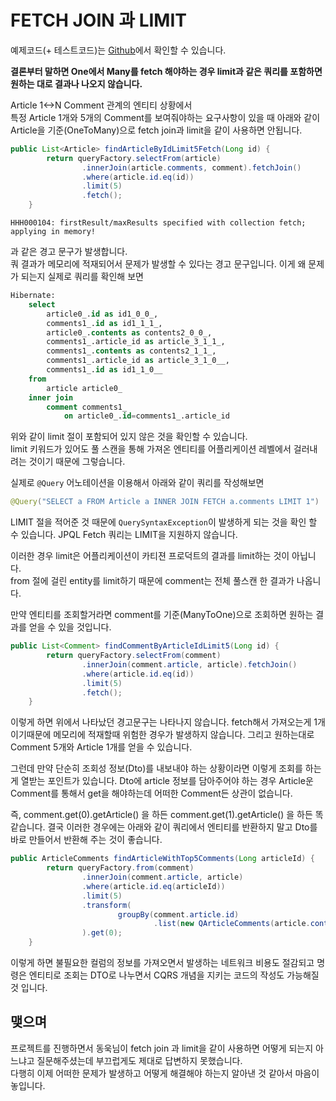 # FETCH JOIN 과 LIMIT
예제코드(+ 테스트코드)는 [Github](https://github.com/pci2676/Spring-Data-JPA-Lab/tree/master/fetch-limit)에서 확인할 수 있습니다.

**결론부터 말하면 One에서 Many를 fetch 해야하는 경우 limit과 같은 쿼리를 포함하면 원하는 대로 결과나 나오지 않습니다.**

Article 1<->N Comment 관계의 엔티티 상황에서  
특정 Article 1개와 5개의 Comment를 보여줘야하는 요구사항이 있을 때
아래와 같이 Article을 기준(OneToMany)으로 fetch join과 limit을 같이 사용하면 안됩니다. 

```java
public List<Article> findArticleByIdLimit5Fetch(Long id) {
        return queryFactory.selectFrom(article)
                .innerJoin(article.comments, comment).fetchJoin()
                .where(article.id.eq(id))
                .limit(5)
                .fetch();
    }
```

`HHH000104: firstResult/maxResults specified with collection fetch; applying in memory!`  

과 같은 경고 문구가 발생합니다.  
쿼 결과가 메모리에 적재되어서 문제가 발생할 수 있다는 경고 문구입니다.
이게 왜 문제가 되는지 실제로 쿼리를 확인해 보면

```sql
Hibernate: 
    select
        article0_.id as id1_0_0_,
        comments1_.id as id1_1_1_,
        article0_.contents as contents2_0_0_,
        comments1_.article_id as article_3_1_1_,
        comments1_.contents as contents2_1_1_,
        comments1_.article_id as article_3_1_0__,
        comments1_.id as id1_1_0__ 
    from
        article article0_ 
    inner join
        comment comments1_ 
            on article0_.id=comments1_.article_id
```
위와 같이 limit 절이 포함되어 있지 않은 것을 확인할 수 있습니다.  
limit 키워드가 있어도 풀 스캔을 통해 가져온 엔티티를 어플리케이션 레벨에서 걸러내려는 것이기 때문에 그렇습니다.

실제로 `@Query` 어노테이션을 이용해서 아래와 같이 쿼리를 작성해보면
```java
@Query("SELECT a FROM Article a INNER JOIN FETCH a.comments LIMIT 1")
```
LIMIT 절을 적어준 것 때문에 `QuerySyntaxException`이 발생하게 되는 것을 확인 할 수 있습니다. JPQL Fetch 쿼리는 LIMIT을 지원하지 않습니다.

이러한 경우 limit은 어플리케이션이 카티젼 프로덕트의 결과를 limit하는 것이 아닙니다.  
from 절에 걸린 entity를 limit하기 때문에 comment는 전체 풀스캔 한 결과가 나옵니다.

만약 엔티티를 조회할거라면 comment를 기준(ManyToOne)으로 조회하면 원하는 결과를 얻을 수 있을 것입니다.

```java
public List<Comment> findCommentByArticleIdLimit5(Long id) {
        return queryFactory.selectFrom(comment)
                .innerJoin(comment.article, article).fetchJoin()
                .where(article.id.eq(id))
                .limit(5)
                .fetch();
    }
``` 

이렇게 하면 위에서 나타났던 경고문구는 나타나지 않습니다. fetch해서 가져오는게 1개이기때문에 메모리에 적재할때 위험한 경우가 발생하지 않습니다.
그리고 원하는대로 Comment 5개와 Article 1개를 얻을 수 있습니다. 

그런데 만약 단순히 조회성 정보(Dto)를 내보내야 하는 상황이라면 이렇게 조회를 하는게 열받는 포인트가 있습니다.
Dto에 article 정보를 담아주어야 하는 경우 Article운 Comment를 통해서 get을 해야하는데 어떠한 Comment든 상관이 없습니다.
  
즉, comment.get(0).getArticle() 을 하든 comment.get(1).getArticle() 을 하든 똑같습니다.
결국 이러한 경우에는 아래와 같이 쿼리에서 엔티티를 반환하지 말고 Dto를 바로 만들어서 반환해 주는 것이 좋습니다.

```java
public ArticleComments findArticleWithTop5Comments(Long articleId) {
        return queryFactory.from(comment)
                .innerJoin(comment.article, article)
                .where(article.id.eq(articleId))
                .limit(5)
                .transform(
                        groupBy(comment.article.id)
                                .list(new QArticleComments(article.contents, list(comment.contents)))
                ).get(0);
    }
```  

이렇게 하면 불필요한 컬럼의 정보를 가져오면서 발생하는 네트워크 비용도 절감되고 명령은 엔티티로 조회는 DTO로 나누면서 CQRS 개념을 지키는 코드의 작성도 가능해질 것 입니다.

## 맺으며
프로젝트를 진행하면서 동욱님이 fetch join 과 limit을 같이 사용하면 어떻게 되는지 아느냐고 질문해주셨는데 부끄럽게도 제대로 답변하지 못했습니다.  
다행히 이제 어떠한 문제가 발생하고 어떻게 해결해야 하는지 알아낸 것 같아서 마음이 놓입니다.
